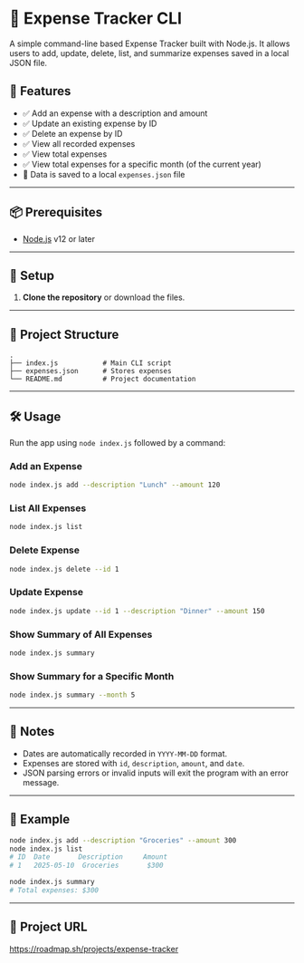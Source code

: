 
# 💸 Expense Tracker CLI

A simple command-line based Expense Tracker built with Node.js. It allows users to add, update, delete, list, and summarize expenses saved in a local JSON file.

## 🚀 Features

- ✅ Add an expense with a description and amount
- ✅ Update an existing expense by ID
- ✅ Delete an expense by ID
- ✅ View all recorded expenses
- ✅ View total expenses
- ✅ View total expenses for a specific month (of the current year)
- 📁 Data is saved to a local `expenses.json` file

---

## 📦 Prerequisites

- [Node.js](https://nodejs.org/) v12 or later

---
## 🚀 Setup

  

1. **Clone the repository** or download the files.
---

## 📂 Project Structure
```
.
├── index.js           # Main CLI script
├── expenses.json      # Stores expenses
└── README.md          # Project documentation
```
---
## 🛠️ Usage
Run the app using `node index.js` followed by a command:

### Add an Expense
```bash
node index.js add --description "Lunch" --amount 120
```
### List All Expenses
```bash
node index.js list
```
### Delete Expense
```bash
node index.js delete --id 1
```
### Update Expense
```bash
node index.js update --id 1 --description "Dinner" --amount 150
```
### Show Summary of All Expenses
```bash
node index.js summary
```
### Show Summary for a Specific Month
```bash
node index.js summary --month 5
```
---

## 📌 Notes

 - Dates are automatically recorded in `YYYY-MM-DD` format.
 - Expenses are stored with `id`, `description`, `amount`, and `date`.
 - JSON parsing errors or invalid inputs will exit the program with an error message.
 ---

## 🧪 Example
```bash
node index.js add --description "Groceries" --amount 300
node index.js list
# ID  Date       Description     Amount
# 1   2025-05-10  Groceries       $300

node index.js summary
# Total expenses: $300
```
---
## 📁 Project URL
https://roadmap.sh/projects/expense-tracker
